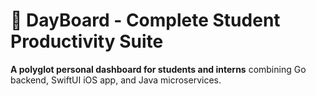 # 🎯 DayBoard - Complete Student Productivity Suite

**A polyglot personal dashboard for students and interns** combining Go backend, SwiftUI iOS app, and Java microservices.

